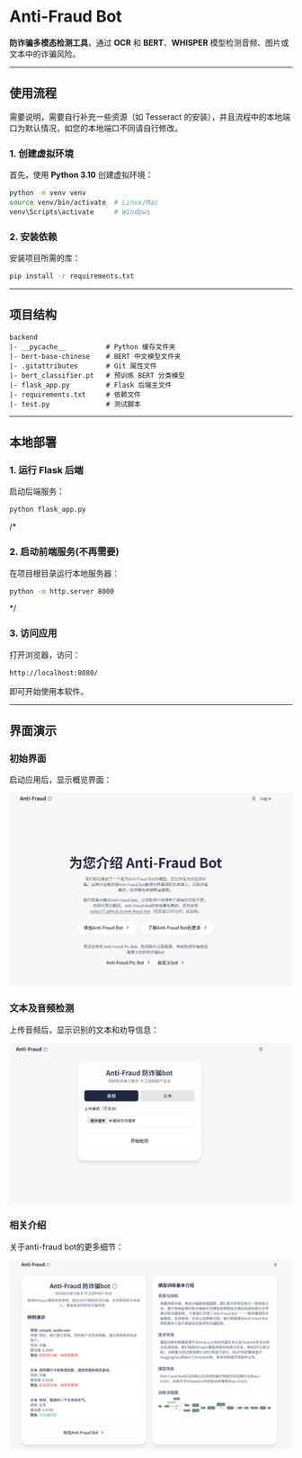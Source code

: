 # Anti-Fraud Bot

**防诈骗多模态检测工具**，通过 **OCR** 和 **BERT**、**WHISPER** 模型检测音频、图片或文本中的诈骗风险。

---

## 使用流程

需要说明，需要自行补充一些资源（如 Tesseract 的安装），并且流程中的本地端口为默认情况，如您的本地端口不同请自行修改。

### 1. 创建虚拟环境

首先，使用 **Python 3.10** 创建虚拟环境：

```bash
python -m venv venv
source venv/bin/activate  # Linux/Mac
venv\Scripts\activate     # Windows
```

### 2. 安装依赖

安装项目所需的库：

```bash
pip install -r requirements.txt
```

---

## 项目结构

```
backend
|- __pycache__          # Python 缓存文件夹
|- bert-base-chinese    # BERT 中文模型文件夹
|- .gitattributes       # Git 属性文件
|- bert_classifier.pt   # 预训练 BERT 分类模型
|- flask_app.py         # Flask 后端主文件
|- requirements.txt     # 依赖文件
|- test.py              # 测试脚本
```

---

## 本地部署

### 1. 运行 Flask 后端

启动后端服务：

```bash
python flask_app.py
```
/*
### 2. 启动前端服务(不再需要)

在项目根目录运行本地服务器：

```bash
python -m http.server 8000
```
*/

### 3. 访问应用

打开浏览器，访问：

```bash
http://localhost:8080/
```

即可开始使用本软件。

---

## 界面演示

### 初始界面

启动应用后，显示概览界面：


![初始界面](index.png)

### 文本及音频检测

上传音频后，显示识别的文本和劝导信息：

![检测结果](detect.png)

### 相关介绍

关于anti-fraud bot的更多细节：

![介绍界面](learn.png)
